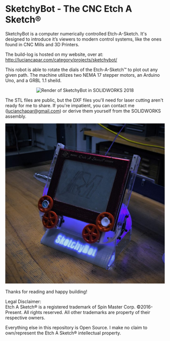 # SketchyBot - The CNC Etch A Sketch®
SketchyBot is a computer numerically controlled Etch-A-Sketch. It's designed to introduce it’s viewers to modern control systems, like the ones found in CNC Mills and 3D Printers. 

The build-log is hosted on my website, over at: http://luciancapar.com/category/projects/sketchybot/

This robot is able to rotate the dials of the Etch-A-Sketch™ to plot out any given path. The machine utilizes two NEMA 17 stepper motors, an Arduino Uno, and a GRBL 1.1 sheild.<p align="center">
  <img alt="Render of SketchyBot in SOLIDWORKS 2018" src="https://github.com/lucian151/SketchyBot---The-CNC-Etch-a-Sketch-/blob/master/FinalRender.png?raw=true">
</p>

The STL files are public, but the DXF files you'll need for laser cutting aren't ready for me to share. If you're impatient, you can contact me (lucianchapar@gmail.com) or derive them yourself from the SOLIDWORKS assembly.

<p align="center">
<img width="600" alt="Photo of assembled robot" src="https://github.com/lucian151/SketchyBot/blob/master/Pics/SketchyBot-altangle.jpg">
</p>

Thanks for reading and happy building! 

Legal Disclaimer: <br>
Etch A Sketch® is a registered trademark of Spin Master Corp. ©2016-Present. All rights reserved. All other trademarks are property of their respective owners.

Everything else in this repository is Open Source. I make no claim to own/represent the Etch A Sketch® intellectual property.
